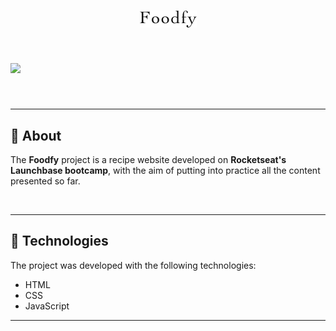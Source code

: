 <h1 align="center">
    <img src="assets/logo.png">
</h1>

<h1>
    <img src="preview.gif">
</h1>

<br>

---

## 📜 About

The **Foodfy** project is a recipe website developed on **Rocketseat's Launchbase bootcamp**, with the aim of putting into practice all the content presented so far.

<br>

---

## 🚀 Technologies

The project was developed with the following technologies:

- HTML
- CSS
- JavaScript

---
